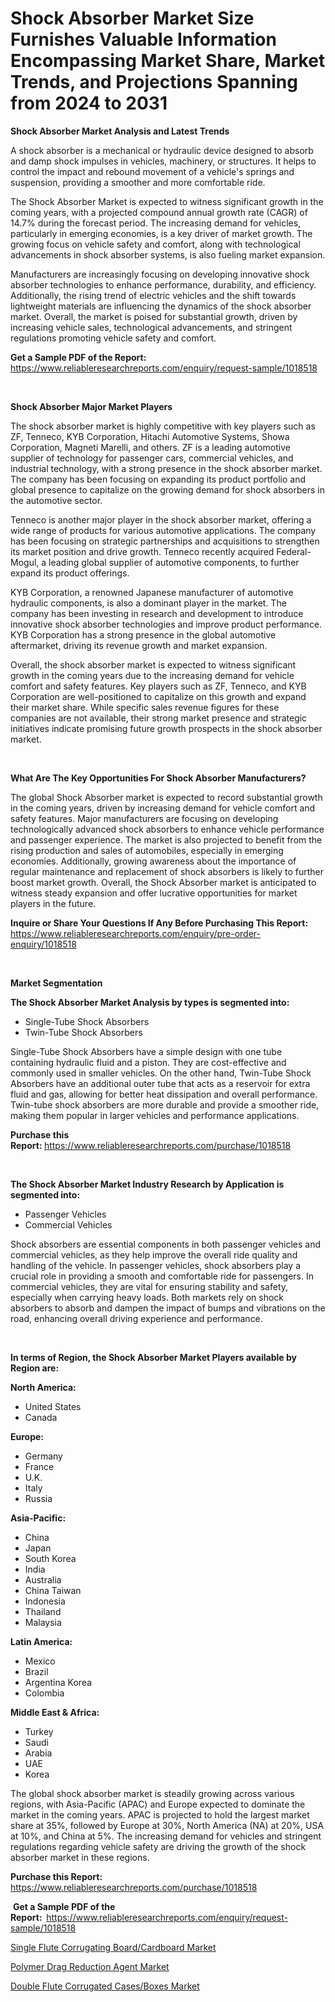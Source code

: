 <p><h1>Shock Absorber Market Size Furnishes Valuable Information Encompassing Market Share, Market Trends, and Projections Spanning from 2024 to 2031</h1></p><p><strong>Shock Absorber Market Analysis and Latest Trends</strong></p>
<p><p>A shock absorber is a mechanical or hydraulic device designed to absorb and damp shock impulses in vehicles, machinery, or structures. It helps to control the impact and rebound movement of a vehicle's springs and suspension, providing a smoother and more comfortable ride.</p><p>The Shock Absorber Market is expected to witness significant growth in the coming years, with a projected compound annual growth rate (CAGR) of 14.7% during the forecast period. The increasing demand for vehicles, particularly in emerging economies, is a key driver of market growth. The growing focus on vehicle safety and comfort, along with technological advancements in shock absorber systems, is also fueling market expansion.</p><p>Manufacturers are increasingly focusing on developing innovative shock absorber technologies to enhance performance, durability, and efficiency. Additionally, the rising trend of electric vehicles and the shift towards lightweight materials are influencing the dynamics of the shock absorber market. Overall, the market is poised for substantial growth, driven by increasing vehicle sales, technological advancements, and stringent regulations promoting vehicle safety and comfort.</p></p>
<p><strong>Get a Sample PDF of the Report:&nbsp;</strong> <a href="https://www.reliableresearchreports.com/enquiry/request-sample/1018518">https://www.reliableresearchreports.com/enquiry/request-sample/1018518</a></p>
<p>&nbsp;</p>
<p><strong>Shock Absorber Major Market Players</strong></p>
<p><p>The shock absorber market is highly competitive with key players such as ZF, Tenneco, KYB Corporation, Hitachi Automotive Systems, Showa Corporation, Magneti Marelli, and others. ZF is a leading automotive supplier of technology for passenger cars, commercial vehicles, and industrial technology, with a strong presence in the shock absorber market. The company has been focusing on expanding its product portfolio and global presence to capitalize on the growing demand for shock absorbers in the automotive sector.</p><p>Tenneco is another major player in the shock absorber market, offering a wide range of products for various automotive applications. The company has been focusing on strategic partnerships and acquisitions to strengthen its market position and drive growth. Tenneco recently acquired Federal-Mogul, a leading global supplier of automotive components, to further expand its product offerings.</p><p>KYB Corporation, a renowned Japanese manufacturer of automotive hydraulic components, is also a dominant player in the market. The company has been investing in research and development to introduce innovative shock absorber technologies and improve product performance. KYB Corporation has a strong presence in the global automotive aftermarket, driving its revenue growth and market expansion.</p><p>Overall, the shock absorber market is expected to witness significant growth in the coming years due to the increasing demand for vehicle comfort and safety features. Key players such as ZF, Tenneco, and KYB Corporation are well-positioned to capitalize on this growth and expand their market share. While specific sales revenue figures for these companies are not available, their strong market presence and strategic initiatives indicate promising future growth prospects in the shock absorber market.</p></p>
<p>&nbsp;</p>
<p><strong>What Are The Key Opportunities For Shock Absorber Manufacturers?</strong></p>
<p><p>The global Shock Absorber market is expected to record substantial growth in the coming years, driven by increasing demand for vehicle comfort and safety features. Major manufacturers are focusing on developing technologically advanced shock absorbers to enhance vehicle performance and passenger experience. The market is also projected to benefit from the rising production and sales of automobiles, especially in emerging economies. Additionally, growing awareness about the importance of regular maintenance and replacement of shock absorbers is likely to further boost market growth. Overall, the Shock Absorber market is anticipated to witness steady expansion and offer lucrative opportunities for market players in the future.</p></p>
<p><strong>Inquire or Share Your Questions If Any Before Purchasing This Report:</strong> <a href="https://www.reliableresearchreports.com/enquiry/pre-order-enquiry/1018518">https://www.reliableresearchreports.com/enquiry/pre-order-enquiry/1018518</a></p>
<p>&nbsp;</p>
<p><strong>Market Segmentation</strong></p>
<p><strong>The Shock Absorber Market Analysis by types is segmented into:</strong></p>
<p><ul><li>Single-Tube Shock Absorbers</li><li>Twin-Tube Shock Absorbers</li></ul></p>
<p><p>Single-Tube Shock Absorbers have a simple design with one tube containing hydraulic fluid and a piston. They are cost-effective and commonly used in smaller vehicles. On the other hand, Twin-Tube Shock Absorbers have an additional outer tube that acts as a reservoir for extra fluid and gas, allowing for better heat dissipation and overall performance. Twin-tube shock absorbers are more durable and provide a smoother ride, making them popular in larger vehicles and performance applications.</p></p>
<p><strong>Purchase this Report:&nbsp;</strong><a href="https://www.reliableresearchreports.com/purchase/1018518">https://www.reliableresearchreports.com/purchase/1018518</a></p>
<p>&nbsp;</p>
<p><strong>The Shock Absorber Market Industry Research by Application is segmented into:</strong></p>
<p><ul><li>Passenger Vehicles</li><li>Commercial Vehicles</li></ul></p>
<p><p>Shock absorbers are essential components in both passenger vehicles and commercial vehicles, as they help improve the overall ride quality and handling of the vehicle. In passenger vehicles, shock absorbers play a crucial role in providing a smooth and comfortable ride for passengers. In commercial vehicles, they are vital for ensuring stability and safety, especially when carrying heavy loads. Both markets rely on shock absorbers to absorb and dampen the impact of bumps and vibrations on the road, enhancing overall driving experience and performance.</p></p>
<p>&nbsp;</p>
<p><strong>In terms of Region, the Shock Absorber Market Players available by Region are:</strong></p>
<p>
    <p> <strong> North America: </strong>
        <ul>
            <li>United States</li>
            <li>Canada</li>
        </ul>
        </p> 
    <p> <strong> Europe: </strong>
        <ul>
            <li>Germany</li>
            <li>France</li>
            <li>U.K.</li>
            <li>Italy</li>
            <li>Russia</li>
        </ul>
        </p> 
    <p> <strong> Asia-Pacific: </strong>
        <ul>
            <li>China</li>
            <li>Japan</li>
            <li>South Korea</li>
            <li>India</li>
            <li>Australia</li>
            <li>China Taiwan</li>
            <li>Indonesia</li>
            <li>Thailand</li>
            <li>Malaysia</li>
        </ul>
        </p> 
    <p> <strong> Latin America: </strong>
        <ul>
            <li>Mexico</li>
            <li>Brazil</li>
            <li>Argentina Korea</li>
            <li>Colombia</li>
        </ul>
        </p> 
    <p> <strong> Middle East & Africa: </strong>
        <ul>
            <li>Turkey</li>
            <li>Saudi</li>
            <li>Arabia</li>
            <li>UAE</li>
            <li>Korea</li>
        </ul>
    </p>
    </p>
<p><p>The global shock absorber market is steadily growing across various regions, with Asia-Pacific (APAC) and Europe expected to dominate the market in the coming years. APAC is projected to hold the largest market share at 35%, followed by Europe at 30%, North America (NA) at 20%, USA at 10%, and China at 5%. The increasing demand for vehicles and stringent regulations regarding vehicle safety are driving the growth of the shock absorber market in these regions.</p></p>
<p><strong>Purchase this Report: </strong><a href="https://www.reliableresearchreports.com/purchase/1018518">https://www.reliableresearchreports.com/purchase/1018518</a></p>
<p>&nbsp;<strong>Get a Sample PDF of the Report:&nbsp;&nbsp;</strong><a href="https://www.reliableresearchreports.com/enquiry/request-sample/1018518">https://www.reliableresearchreports.com/enquiry/request-sample/1018518</a></p>
<p><strong></strong></p>
<p><p><a href="https://view.publitas.com/reportprime-1/single-flute-corrugating-board-cardboard-market-size-reflecting-a-forecast-till-2030-market-by-type-by-application-and-by-geography/">Single Flute Corrugating Board/Cardboard Market</a></p><p><a href="https://view.publitas.com/reportprime-1/polymer-drag-reduction-agent-market-research-report-forecasted-for-period-from-2023-2030-by-market-type-market-application-and-region/">Polymer Drag Reduction Agent Market</a></p><p><a href="https://view.publitas.com/reportprime-1/double-flute-corrugated-cases-boxes-market-share-market-new-trends-analysis-report-by-type-by-application-by-end-use-by-region-and-segment-forecasts-2023-2030/">Double Flute Corrugated Cases/Boxes Market</a></p></p>
